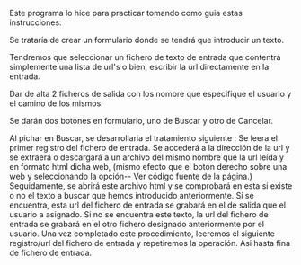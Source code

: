 Este programa lo hice para practicar tomando como guia estas instrucciones:

Se trataría de crear un formulario donde se tendrá que introducir un texto.

Tendremos que seleccionar un fichero de texto de entrada que contentrá simplemente una lista de url's o bien, escribir la url directamente en la entrada.

Dar de alta 2 ficheros de salida con los nombre que especifique el usuario y el camino de los mismos.

Se darán dos botones en formulario, uno de Buscar y otro de Cancelar.

Al pichar en Buscar, se desarrollaria el tratamiento siguiente :
Se leera el primer registro del fichero de entrada.
Se accederá a la dirección de la url y se extraerá o descargará a un archivo del mismo nombre que la url leída y en formato html dicha web, (mismo efecto que el botón derecho sobre una web y seleccionando la opción-- Ver código fuente de la página.)
Seguidamente, se abrirá este archivo html y se comprobará en esta si existe o no el texto a buscar que hemos introducido anteriormente. Si se encuentra, esta url del fichero de entrada se grabará en el de salida que el usuario a asignado. Si no se encuentra este texto, la url del fichero de entrada se grabará en el otro fichero designado anteriormente por el usuario.
Una vez completado este procedimiento, leeremos el siguiente registro/url del fichero de entrada y repetiremos la operación. Asi hasta fina de fichero de entrada.
